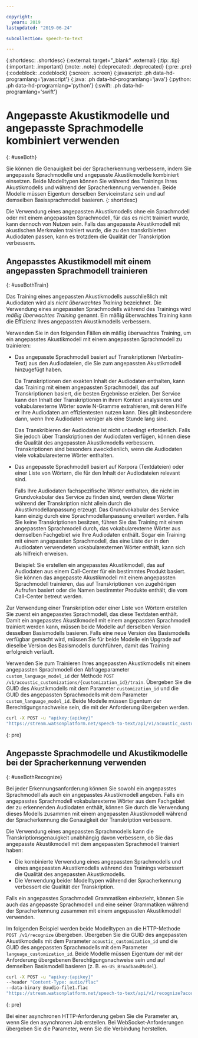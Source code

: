 ```yaml
---

copyright:
  years: 2019
lastupdated: "2019-06-24"

subcollection: speech-to-text

---
```


{:shortdesc: .shortdesc}
{:external: target="_blank" .external}
{:tip: .tip}
{:important: .important}
{:note: .note}
{:deprecated: .deprecated}
{:pre: .pre}
{:codeblock: .codeblock}
{:screen: .screen}
{:javascript: .ph data-hd-programlang='javascript'}
{:java: .ph data-hd-programlang='java'}
{:python: .ph data-hd-programlang='python'}
{:swift: .ph data-hd-programlang='swift'}

# Angepasste Akustikmodelle und angepasste Sprachmodelle kombiniert verwenden
{: #useBoth}

Sie können die Genauigkeit bei der Spracherkennung verbessern, indem Sie angepasste Sprachmodelle und angepasste Akustikmodelle kombiniert einsetzen. Beide Modelltypen können Sie  während des Trainings Ihres Akustikmodells und während der Spracherkennung verwenden. Beide Modelle müssen Eigentum derselben Serviceinstanz sein und auf demselben Basissprachmodell basieren.
{: shortdesc}

Die Verwendung eines angepassten Akustikmodells ohne ein Sprachmodell oder mit einem angepassten Sprachmodell, für das es nicht trainiert wurde, kann dennoch von Nutzen sein. Falls das angepasste Akustikmodell mit akustischen Merkmalen trainiert wurde, die zu den transkribierten Audiodaten passen, kann es trotzdem die Qualität der Transkription verbessern.

## Angepasstes Akustikmodell mit einem angepassten Sprachmodell trainieren
{: #useBothTrain}

Das Training eines angepassten Akustikmodells ausschließlich mit Audiodaten wird als *nicht überwachtes Training* bezeichnet. Die Verwendung eines angepassten Sprachmodells während des Trainings wird *mäßig überwachtes Training* genannt. Ein mäßig überwachtes Training kann die Effizienz Ihres angepassten Akustikmodells verbessern.

Verwenden Sie in den folgenden Fällen ein mäßig überwachtes Training, um ein angepasstes Akustikmodell mit einem angepassten Sprachmodell zu trainieren:

-   Das angepasste Sprachmodell basiert auf Transkriptionen (Verbatim-Text) aus den Audiodateien, die Sie zum angepassten Akustikmodell hinzugefügt haben.

    Da Transkriptionen den exakten Inhalt der Audiodaten enthalten, kann das Training mit einem angepassten Sprachmodell, das auf Transkriptionen basiert, die besten Ergebnisse erzielen. Der Service kann den Inhalt der Transkriptionen in ihrem Kontext analysieren und vokabularexterne Wörter sowie N-Gramme extrahieren, mit deren Hilfe er Ihre Audiodaten am effizientesten nutzen kann. Dies gilt insbesondere dann, wenn Ihre Audiodaten weniger als eine Stunde lang sind.

    Das Transkribieren der Audiodaten ist nicht unbedingt erforderlich. Falls Sie jedoch über Transkriptionen der Audiodaten verfügen, können diese die Qualität des angepassten Akustikmodells verbessern. Transkriptionen sind besonders zweckdienlich, wenn die Audiodaten viele vokabularexterne Wörter enthalten.
-   Das angepasste Sprachmodell basiert auf Korpora (Textdateien) oder einer Liste von Wörtern, die für den Inhalt der Audiodateien relevant sind.

    Falls Ihre Audiodaten fachspezifische Wörter enthalten, die nicht im Grundvokabular des Service zu finden sind, werden diese Wörter während der Transkription nicht allein durch die Akustikmodellanpassung erzeugt. Das Grundvokabular des Service kann einzig durch eine Sprachmodellanpassung erweitert werden. Falls Sie keine Transkriptionen besitzen, führen Sie das Training mit einem angepassten Sprachmodell durch, das vokabularexterne Wörter aus demselben Fachgebiet wie Ihre Audiodaten enthält. Sogar ein Training mit einem angepassten Sprachmodell, das eine Liste der in den Audiodaten verwendeten vokabularexternen Wörter enthält, kann sich als hilfreich erweisen.

    Beispiel: Sie erstellen ein angepasstes Akustikmodell, das auf Audiodaten aus einem Call-Center für ein bestimmtes Produkt basiert. Sie können das angepasste Akustikmodell mit einem angepassten Sprachmodell trainieren, das auf Transkriptionen von zugehörigen Aufrufen basiert oder die Namen bestimmter Produkte enthält, die vom Call-Center betreut werden.

Zur Verwendung einer Transkription oder einer Liste von Wörtern erstellen Sie zuerst ein angepasstes Sprachmodell, das diese Textdaten enthält. Damit ein angepasstes Akustikmodell mit einem angepassten Sprachmodell trainiert werden kann, müssen beide Modelle auf derselben Version desselben Basismodells basieren. Falls eine neue Version des Basismodells verfügbar gemacht wird, müssen Sie für beide Modelle ein Upgrade auf dieselbe Version des Basismodells durchführen, damit das Training erfolgreich verläuft.

Verwenden Sie zum Trainieren Ihres angepassten Akustikmodells mit einem angepassten Sprachmodell den Abfrageparameter `custom_language_model_id` der Methode `POST /v1/acoustic_customizations/{customization_id}/train`. Übergeben Sie die GUID des Akustikmodells mit dem Parameter `customization_id` und die GUID des angepassten Sprachmodells mit dem Parameter `custom_language_model_id`. Beide Modelle müssen Eigentum der Berechtigungsnachweise sein, die mit der Anforderung übergeben werden.

```bash
curl -X POST -u "apikey:{apikey}"
"https://stream.watsonplatform.net/speech-to-text/api/v1/acoustic_customizations/{customization_id}/train?custom_language_model_id={customization_id}"
```
{: pre}

## Angepasste Sprachmodelle und Akustikmodelle bei der Spracherkennung verwenden
{: #useBothRecognize}

Bei jeder Erkennungsanforderung können Sie sowohl ein angepasstes Sprachmodell als auch ein angepasstes Akustikmodell angeben. Falls ein angepasstes Sprachmodell vokabularexterne Wörter aus dem Fachgebiet der zu erkennenden Audiodaten enthält, können Sie durch die Verwendung dieses Modells zusammen mit einem angepassten Akustikmodell während der Spracherkennung die Genauigkeit der Transkription verbessern.

Die Verwendung eines angepassten Sprachmodells kann die Transkriptionsgenauigkeit unabhängig davon verbessern, ob Sie das angepasste Akustikmodell mit dem angepassten Sprachmodell trainiert haben:

-   Die kombinierte Verwendung eines angepassten Sprachmodells und eines angepassten Akustikmodells während des Trainings verbessert die Qualität des angepassten Akustikmodells.
-   Die Verwendung beider Modelltypen während der Spracherkennung verbessert die Qualität der Transkription.

Falls ein angepasstes Sprachmodell Grammatiken einbezieht, können Sie auch das angepasste Sprachmodell und eine seiner Grammatiken während der Spracherkennung zusammen mit einem angepassten Akustikmodell verwenden.

Im folgenden Beispiel werden beide Modelltypen an die HTTP-Methode `POST /v1/recognize` übergeben. Übergeben Sie die GUID des angepassten Akustikmodells mit dem Parameter `acoustic_customization_id` und die GUID des angepassten Sprachmodells mit dem Parameter `language_customization_id`. Beide Modelle müssen Eigentum der mit der Anforderung übergebenen Berechtigungsnachweise sein und auf demselben Basismodell basieren (z. B. `en-US_BroadbandModel`).

```bash
curl -X POST -u "apikey:{apikey}"
--header "Content-Type: audio/flac"
--data-binary @audio-file1.flac
"https://stream.watsonplatform.net/speech-to-text/api/v1/recognize?acoustic_customization_id={customization_id}&language_customization_id={anpassungs-id}"
```
{: pre}

Bei einer asynchronen HTTP-Anforderung geben Sie die Parameter an, wenn Sie den asynchronen Job erstellen. Bei WebSocket-Anforderungen übergeben Sie die Parameter, wenn Sie die Verbindung herstellen.
